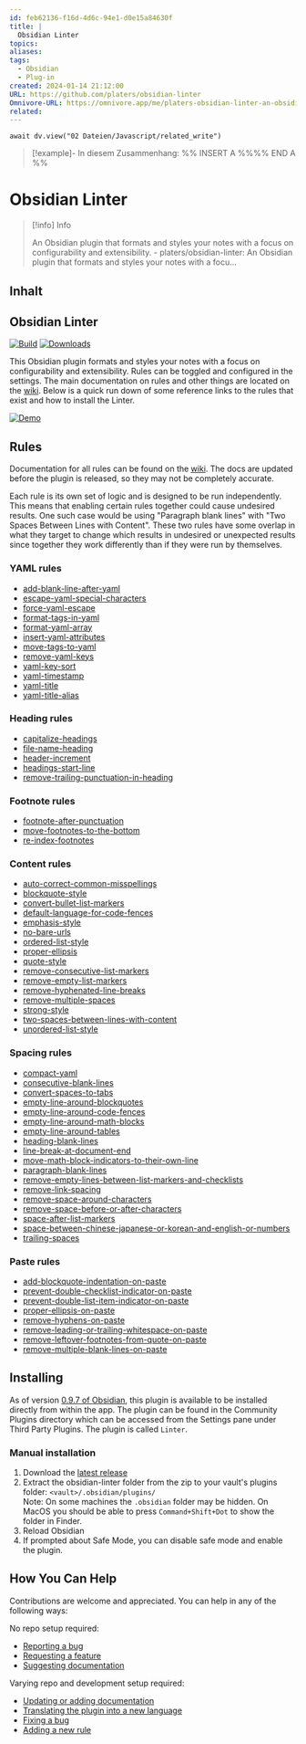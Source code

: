 ```yaml
---
id: feb62136-f16d-4d6c-94e1-d0e15a84630f
title: |
  Obsidian Linter
topics: 
aliases: 
tags:
  - Obsidian
  - Plug-in
created: 2024-01-14 21:12:00
URL: https://github.com/platers/obsidian-linter
Omnivore-URL: https://omnivore.app/me/platers-obsidian-linter-an-obsidian-plugin-that-formats-and-styl-18d099a3f13
related: 
---
```


```dataviewjs
await dv.view("02 Dateien/Javascript/related_write")
```
> [!example]- In diesem Zusammenhang:
> %% INSERT A %%%% END A %%

# Obsidian Linter

> [!info] Info
> 
> An Obsidian plugin that formats and styles your notes with a focus on configurability and extensibility. - platers/obsidian-linter: An Obsidian plugin that formats and styles your notes with a focu...


## Inhalt

## Obsidian Linter

[![Build](https://proxy-prod.omnivore-image-cache.app/0x0,sk8DIuYXJC9i1vcVN6sF-r_vJxvFE92zckzCFdw8wjYw/https://github.com/platers/obsidian-linter/actions/workflows/main.yml/badge.svg)](https://github.com/platers/obsidian-linter/actions/workflows/main.yml/badge.svg) [![Downloads](https://proxy-prod.omnivore-image-cache.app/0x0,sVDsSVLm8_0ptmXhVDzQdiC6zXdvNxqYjY6A6ub3KOns/https://camo.githubusercontent.com/24b871dab2ea854b7e0e83815a092e0e66dc6117b89df067ca2c4199ed631187/68747470733a2f2f696d672e736869656c64732e696f2f6769746875622f646f776e6c6f6164732f706c61746572732f6f6273696469616e2d6c696e7465722f746f74616c)](https://camo.githubusercontent.com/24b871dab2ea854b7e0e83815a092e0e66dc6117b89df067ca2c4199ed631187/68747470733a2f2f696d672e736869656c64732e696f2f6769746875622f646f776e6c6f6164732f706c61746572732f6f6273696469616e2d6c696e7465722f746f74616c)

This Obsidian plugin formats and styles your notes with a focus on configurability and extensibility. Rules can be toggled and configured in the settings. The main documentation on rules and other things are located on the [wiki](https://platers.github.io/obsidian-linter/). Below is a quick run down of some reference links to the rules that exist and how to install the Linter.

[![Demo](https://proxy-prod.omnivore-image-cache.app/0x0,siC_xO0ddASGbONG0WF7jdfPGlaiQQtNAWiSptBz1Te4/https://github.com/platers/obsidian-linter/raw/master/docs/docs/assets/demo.gif)](https://github.com/platers/obsidian-linter/blob/master/docs/docs/assets/demo.gif) 

## Rules

Documentation for all rules can be found on the [wiki](https://platers.github.io/obsidian-linter/). The docs are updated before the plugin is released, so they may not be completely accurate.

Each rule is its own set of logic and is designed to be run independently. This means that enabling certain rules together could cause undesired results. One such case would be using "Paragraph blank lines" with "Two Spaces Between Lines with Content". These two rules have some overlap in what they target to change which results in undesired or unexpected results since together they work differently than if they were run by themselves.

### YAML rules

* [add-blank-line-after-yaml](https://platers.github.io/obsidian-linter/settings/yaml-rules/#add-blank-line-after-yaml)
* [escape-yaml-special-characters](https://platers.github.io/obsidian-linter/settings/yaml-rules/#escape-yaml-special-characters)
* [force-yaml-escape](https://platers.github.io/obsidian-linter/settings/yaml-rules/#force-yaml-escape)
* [format-tags-in-yaml](https://platers.github.io/obsidian-linter/settings/yaml-rules/#format-tags-in-yaml)
* [format-yaml-array](https://platers.github.io/obsidian-linter/settings/yaml-rules/#format-yaml-array)
* [insert-yaml-attributes](https://platers.github.io/obsidian-linter/settings/yaml-rules/#insert-yaml-attributes)
* [move-tags-to-yaml](https://platers.github.io/obsidian-linter/settings/yaml-rules/#move-tags-to-yaml)
* [remove-yaml-keys](https://platers.github.io/obsidian-linter/settings/yaml-rules/#remove-yaml-keys)
* [yaml-key-sort](https://platers.github.io/obsidian-linter/settings/yaml-rules/#yaml-key-sort)
* [yaml-timestamp](https://platers.github.io/obsidian-linter/settings/yaml-rules/#yaml-timestamp)
* [yaml-title](https://platers.github.io/obsidian-linter/settings/yaml-rules/#yaml-title)
* [yaml-title-alias](https://platers.github.io/obsidian-linter/settings/yaml-rules/#yaml-title-alias)

### Heading rules

* [capitalize-headings](https://platers.github.io/obsidian-linter/settings/heading-rules/#capitalize-headings)
* [file-name-heading](https://platers.github.io/obsidian-linter/settings/heading-rules/#file-name-heading)
* [header-increment](https://platers.github.io/obsidian-linter/settings/heading-rules/#header-increment)
* [headings-start-line](https://platers.github.io/obsidian-linter/settings/heading-rules/#headings-start-line)
* [remove-trailing-punctuation-in-heading](https://platers.github.io/obsidian-linter/settings/heading-rules/#remove-trailing-punctuation-in-heading)

### Footnote rules

* [footnote-after-punctuation](https://platers.github.io/obsidian-linter/settings/footnote-rules/#footnote-after-punctuation)
* [move-footnotes-to-the-bottom](https://platers.github.io/obsidian-linter/settings/footnote-rules/#move-footnotes-to-the-bottom)
* [re-index-footnotes](https://platers.github.io/obsidian-linter/settings/footnote-rules/#re-index-footnotes)

### Content rules

* [auto-correct-common-misspellings](https://platers.github.io/obsidian-linter/settings/content-rules/#auto-correct-common-misspellings)
* [blockquote-style](https://platers.github.io/obsidian-linter/settings/content-rules/#blockquote-style)
* [convert-bullet-list-markers](https://platers.github.io/obsidian-linter/settings/content-rules/#convert-bullet-list-markers)
* [default-language-for-code-fences](https://platers.github.io/obsidian-linter/settings/content-rules/#default-language-for-code-fences)
* [emphasis-style](https://platers.github.io/obsidian-linter/settings/content-rules/#emphasis-style)
* [no-bare-urls](https://platers.github.io/obsidian-linter/settings/content-rules/#no-bare-urls)
* [ordered-list-style](https://platers.github.io/obsidian-linter/settings/content-rules/#ordered-list-style)
* [proper-ellipsis](https://platers.github.io/obsidian-linter/settings/content-rules/#proper-ellipsis)
* [quote-style](https://platers.github.io/obsidian-linter/settings/content-rules/#quote-style)
* [remove-consecutive-list-markers](https://platers.github.io/obsidian-linter/settings/content-rules/#remove-consecutive-list-markers)
* [remove-empty-list-markers](https://platers.github.io/obsidian-linter/settings/content-rules/#remove-empty-list-markers)
* [remove-hyphenated-line-breaks](https://platers.github.io/obsidian-linter/settings/content-rules/#remove-hyphenated-line-breaks)
* [remove-multiple-spaces](https://platers.github.io/obsidian-linter/settings/content-rules/#remove-multiple-spaces)
* [strong-style](https://platers.github.io/obsidian-linter/settings/content-rules/#strong-style)
* [two-spaces-between-lines-with-content](https://platers.github.io/obsidian-linter/settings/content-rules/#two-spaces-between-lines-with-content)
* [unordered-list-style](https://platers.github.io/obsidian-linter/settings/content-rules/#unordered-list-style)

### Spacing rules

* [compact-yaml](https://platers.github.io/obsidian-linter/settings/spacing-rules/#compact-yaml)
* [consecutive-blank-lines](https://platers.github.io/obsidian-linter/settings/spacing-rules/#consecutive-blank-lines)
* [convert-spaces-to-tabs](https://platers.github.io/obsidian-linter/settings/spacing-rules/#convert-spaces-to-tabs)
* [empty-line-around-blockquotes](https://platers.github.io/obsidian-linter/settings/spacing-rules/#empty-line-around-blockquotes)
* [empty-line-around-code-fences](https://platers.github.io/obsidian-linter/settings/spacing-rules/#empty-line-around-code-fences)
* [empty-line-around-math-blocks](https://platers.github.io/obsidian-linter/settings/spacing-rules/#empty-line-around-math-blocks)
* [empty-line-around-tables](https://platers.github.io/obsidian-linter/settings/spacing-rules/#empty-line-around-tables)
* [heading-blank-lines](https://platers.github.io/obsidian-linter/settings/spacing-rules/#heading-blank-lines)
* [line-break-at-document-end](https://platers.github.io/obsidian-linter/settings/spacing-rules/#line-break-at-document-end)
* [move-math-block-indicators-to-their-own-line](https://platers.github.io/obsidian-linter/settings/spacing-rules/#move-math-block-indicators-to-their-own-line)
* [paragraph-blank-lines](https://platers.github.io/obsidian-linter/settings/spacing-rules/#paragraph-blank-lines)
* [remove-empty-lines-between-list-markers-and-checklists](https://platers.github.io/obsidian-linter/settings/spacing-rules/#remove-empty-lines-between-list-markers-and-checklists)
* [remove-link-spacing](https://platers.github.io/obsidian-linter/settings/spacing-rules/#remove-link-spacing)
* [remove-space-around-characters](https://platers.github.io/obsidian-linter/settings/spacing-rules/#remove-space-around-characters)
* [remove-space-before-or-after-characters](https://platers.github.io/obsidian-linter/settings/spacing-rules/#remove-space-before-or-after-characters)
* [space-after-list-markers](https://platers.github.io/obsidian-linter/settings/spacing-rules/#space-after-list-markers)
* [space-between-chinese-japanese-or-korean-and-english-or-numbers](https://platers.github.io/obsidian-linter/settings/spacing-rules/#space-between-chinese-japanese-or-korean-and-english-or-numbers)
* [trailing-spaces](https://platers.github.io/obsidian-linter/settings/spacing-rules/#trailing-spaces)

### Paste rules

* [add-blockquote-indentation-on-paste](https://platers.github.io/obsidian-linter/settings/paste-rules/#add-blockquote-indentation-on-paste)
* [prevent-double-checklist-indicator-on-paste](https://platers.github.io/obsidian-linter/settings/paste-rules/#prevent-double-checklist-indicator-on-paste)
* [prevent-double-list-item-indicator-on-paste](https://platers.github.io/obsidian-linter/settings/paste-rules/#prevent-double-list-item-indicator-on-paste)
* [proper-ellipsis-on-paste](https://platers.github.io/obsidian-linter/settings/paste-rules/#proper-ellipsis-on-paste)
* [remove-hyphens-on-paste](https://platers.github.io/obsidian-linter/settings/paste-rules/#remove-hyphens-on-paste)
* [remove-leading-or-trailing-whitespace-on-paste](https://platers.github.io/obsidian-linter/settings/paste-rules/#remove-leading-or-trailing-whitespace-on-paste)
* [remove-leftover-footnotes-from-quote-on-paste](https://platers.github.io/obsidian-linter/settings/paste-rules/#remove-leftover-footnotes-from-quote-on-paste)
* [remove-multiple-blank-lines-on-paste](https://platers.github.io/obsidian-linter/settings/paste-rules/#remove-multiple-blank-lines-on-paste)

## Installing

As of version [0.9.7 of Obsidian](https://forum.obsidian.md/t/obsidian-release-v0-9-7-insider-build/7628), this plugin is available to be installed directly from within the app. The plugin can be found in the Community Plugins directory which can be accessed from the Settings pane under Third Party Plugins. The plugin is called `Linter`.

### Manual installation

1. Download the [latest release](https://github.com/platers/obsidian-linter/releases/latest)
2. Extract the obsidian-linter folder from the zip to your vault's plugins folder: `<vault>/.obsidian/plugins/`  
Note: On some machines the `.obsidian` folder may be hidden. On MacOS you should be able to press `Command+Shift+Dot` to show the folder in Finder.
3. Reload Obsidian
4. If prompted about Safe Mode, you can disable safe mode and enable the plugin.

## How You Can Help

Contributions are welcome and appreciated. You can help in any of the following ways:

No repo setup required:

* [Reporting a bug](https://github.com/platers/obsidian-linter/issues/new?assignees=&labels=bug&template=bug%5Freport.md&title=Bug%3A+)
* [Requesting a feature](https://github.com/platers/obsidian-linter/issues/new?assignees=&labels=rule+suggestion&template=feature%5Frequest.md&title=FR%3A+)
* [Suggesting documentation](https://github.com/platers/obsidian-linter/issues/new?assignees=&labels=documentation&template=documentation%5Frequest.md&title=Doc%3A+)

Varying repo and development setup required:

* [Updating or adding documentation](https://platers.github.io/obsidian-linter/contributing/documentation/)
* [Translating the plugin into a new language](https://platers.github.io/obsidian-linter/contributing/translation/#adding-a-new-language-translation)
* [Fixing a bug](https://platers.github.io/obsidian-linter/contributing/bug-fix/)
* [Adding a new rule](https://platers.github.io/obsidian-linter/contributing/adding-a-rule/)